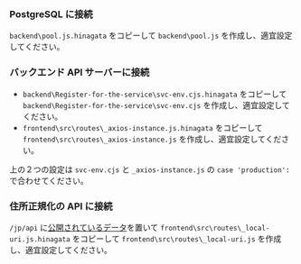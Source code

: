 ### PostgreSQL に接続

`backend\pool.js.hinagata` をコピーして `backend\pool.js` を作成し、適宜設定してください。

### バックエンド API サーバーに接続

- `backend\Register-for-the-service\svc-env.cjs.hinagata` をコピーして `backend\Register-for-the-service\svc-env.cjs` を作成し、適宜設定してください。
- `frontend\src\routes\_axios-instance.js.hinagata` をコピーして `frontend\src\routes\_axios-instance.js` を作成し、適宜設定してください。

上の２つの設定は `svc-env.cjs` と `_axios-instance.js` の `case 'production':` で合わせてください。

### 住所正規化の API に接続

`/jp/api` に[公開されているデータ](https://github.com/geolonia/japanese-addresses/tree/develop/api)を置いて
 `frontend\src\routes\_local-uri.js.hinagata` をコピーして `frontend\src\routes\_local-uri.js` を作成し、適宜設定してください。